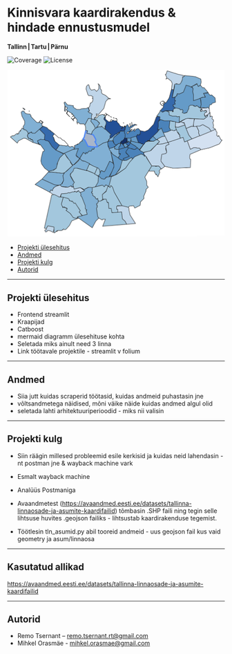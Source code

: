 # Kinnisvara kaardirakendus & hindade ennustusmudel
**Tallinn | Tartu | Pärnu**

![Coverage](https://img.shields.io/codecov/c/github/remots22/kinnisvaraveeb)
![License](https://img.shields.io/github/license/remots22/kinnisvaraveeb)

![Demo GIF](test.png)

- [Projekti ülesehitus](#projekti-ülesehitus)  
- [Andmed](#andmed)
- [Projekti kulg](#projekti-kulg)      
- [Autorid](#autorid)

---

## Projekti ülesehitus

* Frontend streamlit
* Kraapijad
* Catboost
* mermaid diagramm ülesehituse kohta
* Seletada miks ainult need 3 linna
* Link töötavale projektile - streamlit v folium 

---

## Andmed

* Siia jutt kuidas scraperid töötasid, kuidas andmeid puhastasin jne
* võltsandmetega näidised, mõni väike näide kuidas andmed algul olid
* seletada lahti arhitektuuriperioodid - miks nii valisin

---

## Projekti kulg

* Siin räägin millesed probleemid esile kerkisid ja kuidas neid lahendasin - nt postman jne & wayback machine vark

* Esmalt wayback machine
* Analüüs Postmaniga
* Avaandmetest (https://avaandmed.eesti.ee/datasets/tallinna-linnaosade-ja-asumite-kaardifailid) tõmbasin .SHP faili ning tegin selle lihtsuse huvites .geojson failiks - lihtsustab kaardirakenduse tegemist.
* Töötlesin tln_asumid.py abil tooreid andmeid - uus geojson fail kus vaid geometry ja asum/linnaosa

---
## Kasutatud allikad

https://avaandmed.eesti.ee/datasets/tallinna-linnaosade-ja-asumite-kaardifailid

---

## Autorid
* Remo Tsernant – <remo.tsernant.rt@gmail.com>  
* Mihkel Orasmäe - <mihkel.orasmae@gmail.com>

